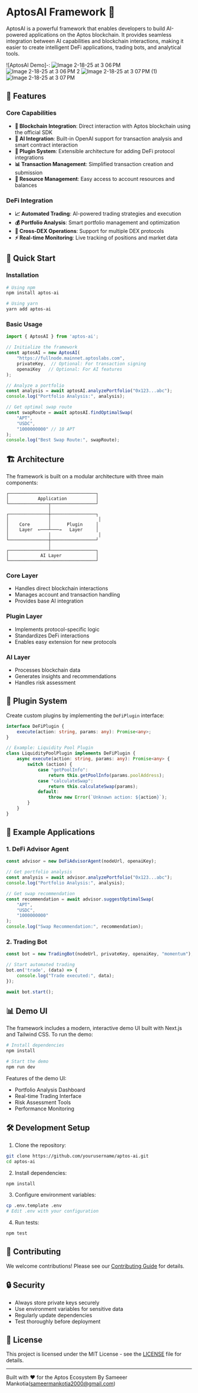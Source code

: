 # AptosAI Framework 🤖

AptosAI is a powerful framework that enables developers to build AI-powered applications on the Aptos blockchain. It provides seamless integration between AI capabilities and blockchain interactions, making it easier to create intelligent DeFi applications, trading bots, and analytical tools.

![AptosAI Demo]-:
![Image 2-18-25 at 3 06 PM](https://github.com/user-attachments/assets/72280262-105a-4153-b921-030b1805d5f3)
![Image 2-18-25 at 3 06 PM 2](https://github.com/user-attachments/assets/a42fd92d-c671-42f5-ac7e-d2213137fa3f)
![Image 2-18-25 at 3 07 PM (1)](https://github.com/user-attachments/assets/ebc9a6b1-1f07-4ea3-88ac-4bd6fbd90bdc)
![Image 2-18-25 at 3 07 PM](https://github.com/user-attachments/assets/744c52f4-716a-4d3a-bf7c-0dfc5bdc1762)

## 🌟 Features

### Core Capabilities
- **🔗 Blockchain Integration**: Direct interaction with Aptos blockchain using the official SDK
- **🧠 AI Integration**: Built-in OpenAI support for transaction analysis and smart contract interaction
- **🔌 Plugin System**: Extensible architecture for adding DeFi protocol integrations
- **📊 Transaction Management**: Simplified transaction creation and submission
- **💼 Resource Management**: Easy access to account resources and balances

### DeFi Integration
- **📈 Automated Trading**: AI-powered trading strategies and execution
- **💰 Portfolio Analysis**: Smart portfolio management and optimization
- **🔄 Cross-DEX Operations**: Support for multiple DEX protocols
- **⚡ Real-time Monitoring**: Live tracking of positions and market data

## 🚀 Quick Start

### Installation

```bash
# Using npm
npm install aptos-ai

# Using yarn
yarn add aptos-ai
```

### Basic Usage

```typescript
import { AptosAI } from 'aptos-ai';

// Initialize the framework
const aptosAI = new AptosAI(
    "https://fullnode.mainnet.aptoslabs.com",
    privateKey,  // Optional: For transaction signing
    openaiKey   // Optional: For AI features
);

// Analyze a portfolio
const analysis = await aptosAI.analyzePortfolio("0x123...abc");
console.log("Portfolio Analysis:", analysis);

// Get optimal swap route
const swapRoute = await aptosAI.findOptimalSwap(
    "APT",
    "USDC",
    "1000000000" // 10 APT
);
console.log("Best Swap Route:", swapRoute);
```

## 🏗️ Architecture

The framework is built on a modular architecture with three main components:

```
┌─────────────────────────────────┐
│           Application           │
└───────────────┬─────────────────┘
                │
┌───────────────┼─────────────────┐
│               │                  │
│    Core       │      Plugin     │
│    Layer  ←───┴───→   Layer     │
│               │                  │
└───────────────┼─────────────────┘
                │
┌───────────────┴─────────────────┐
│            AI Layer             │
└─────────────────────────────────┘
```

### Core Layer
- Handles direct blockchain interactions
- Manages account and transaction handling
- Provides base AI integration

### Plugin Layer
- Implements protocol-specific logic
- Standardizes DeFi interactions
- Enables easy extension for new protocols

### AI Layer
- Processes blockchain data
- Generates insights and recommendations
- Handles risk assessment

## 🔌 Plugin System

Create custom plugins by implementing the `DeFiPlugin` interface:

```typescript
interface DeFiPlugin {
    execute(action: string, params: any): Promise<any>;
}

// Example: Liquidity Pool Plugin
class LiquidityPoolPlugin implements DeFiPlugin {
    async execute(action: string, params: any): Promise<any> {
        switch (action) {
            case "getPoolInfo":
                return this.getPoolInfo(params.poolAddress);
            case "calculateSwap":
                return this.calculateSwap(params);
            default:
                throw new Error(`Unknown action: ${action}`);
        }
    }
}
```

## 🎯 Example Applications

### 1. DeFi Advisor Agent

```typescript
const advisor = new DeFiAdvisorAgent(nodeUrl, openaiKey);

// Get portfolio analysis
const analysis = await advisor.analyzePortfolio("0x123...abc");
console.log("Portfolio Analysis:", analysis);

// Get swap recommendation
const recommendation = await advisor.suggestOptimalSwap(
    "APT",
    "USDC",
    "1000000000"
);
console.log("Swap Recommendation:", recommendation);
```

### 2. Trading Bot

```typescript
const bot = new TradingBot(nodeUrl, privateKey, openaiKey, "momentum");

// Start automated trading
bot.on('trade', (data) => {
    console.log("Trade executed:", data);
});

await bot.start();
```

## 📊 Demo UI

The framework includes a modern, interactive demo UI built with Next.js and Tailwind CSS. To run the demo:

```bash
# Install dependencies
npm install

# Start the demo
npm run dev
```

Features of the demo UI:
- Portfolio Analysis Dashboard
- Real-time Trading Interface
- Risk Assessment Tools
- Performance Monitoring

## 🛠️ Development Setup

1. Clone the repository:
```bash
git clone https://github.com/yourusername/aptos-ai.git
cd aptos-ai
```

2. Install dependencies:
```bash
npm install
```

3. Configure environment variables:
```bash
cp .env.template .env
# Edit .env with your configuration
```

4. Run tests:
```bash
npm test
```

## 🤝 Contributing

We welcome contributions! Please see our [Contributing Guide](CONTRIBUTING.md) for details.

## 🔒 Security

- Always store private keys securely
- Use environment variables for sensitive data
- Regularly update dependencies
- Test thoroughly before deployment

## 📄 License

This project is licensed under the MIT License - see the [LICENSE](LICENSE) file for details.


---

Built with ❤️ for the Aptos Ecosystem By Sameeer Mankotia(sameermankotia2000@gmail.com)
